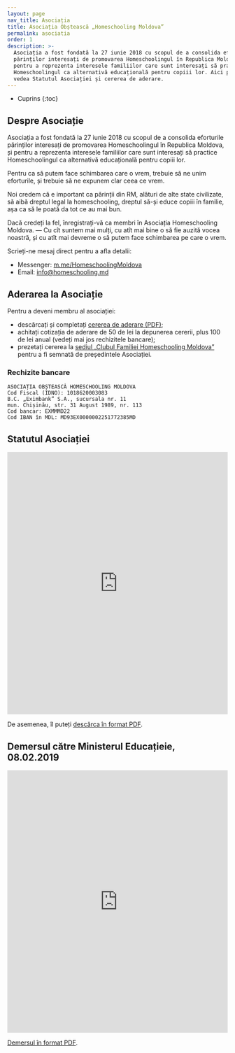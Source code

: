 ```yaml
---
layout: page
nav_title: Asociația
title: Asociația Obștească „Homeschooling Moldova”
permalink: asociatia
order: 1
description: >-
  Asociația a fost fondată la 27 iunie 2018 cu scopul de a consolida eforturile
  părinților interesați de promovarea Homeschoolingul în Republica Moldova, și
  pentru a reprezenta interesele familiilor care sunt interesați să practice
  Homeschoolingul ca alternativă educațională pentru copiii lor. Aici puteți
  vedea Statutul Asociației și cererea de aderare.
---
```


* Cuprins
{:toc}

## Despre Asociație

Asociația a fost fondată la 27 iunie 2018 cu scopul de a consolida eforturile
părinților interesați de promovarea Homeschoolingul în Republica Moldova, și
pentru a reprezenta interesele familiilor care sunt interesați să practice
Homeschoolingul ca alternativă educațională pentru copiii lor.

Pentru ca să putem face schimbarea care o vrem, trebuie să ne unim eforturile,
și trebuie să ne expunem clar ceea ce vrem.

Noi credem că e important ca părinții din RM, alături de alte state civilizate,
să aibă dreptul legal la homeschooling, dreptul să-și educe copiii în familie,
așa ca să le poată da tot ce au mai bun.

Dacă credeți la fel, înregistrați-vă ca membri în Asociația Homeschooling
Moldova. — Cu cît suntem mai mulți, cu atît mai bine o să fie auzită
vocea noastră, și cu atît mai devreme o să putem face schimbarea pe care o vrem.

Scrieți-ne mesaj direct pentru a afla detalii:

* Messenger: [m.me/HomeschoolingMoldova](https://m.me/HomeschoolingMoldova)
* Email: [info@homeschooling.md](mailto:info@homeschooling.md)

## Aderarea la Asociație

Pentru a deveni membru al asociației:

* descărcați și completați [cererea de aderare (PDF)](https://docs.google.com/document/d/1cXfEeAXGOY9L4Etd8-WhSRBkSVOFLxtvxdFilLywcIU/export?format=pdf);
* achitați cotizația de aderare  de 50 de lei la depunerea cererii, plus 100 de
lei anual (vedeți mai jos rechizitele bancare);
* prezetați cererea la [sediul „Clubul Familiei Homeschooling Moldova”](http://127.0.0.1:4006/club) pentru a fi semnată de președintele Asociației.

### Rechizite bancare

```
ASOCIAȚIA OBȘTEASCĂ HOMESCHOOLING MOLDOVA
Cod Fiscal (IDNO): 1018620003083
B.C. „Eximbank” S.A., sucursala nr. 11
mun. Chișinău, str. 31 August 1989, nr. 113
Cod bancar: EXMMMD22
Cod IBAN în MDL: MD93EX0000002251772385MD
```

## Statutul Asociației

<!--- embed
    src="{% link assets/statut.pdf %}"
    style="width: 100%; height: 600px;"
    type="application/pdf" -->

<iframe
  src="https://docs.google.com/document/d/1wlx2F3hquZcJU6zwZYszdGhcZCtoMCU34qc5azy6sE8/preview"
  width="100%"
  height="600"
  frameborder="0"
  style="border:0"
></iframe>

De asemenea, îl puteți [descărca în format PDF](https://docs.google.com/document/d/1wlx2F3hquZcJU6zwZYszdGhcZCtoMCU34qc5azy6sE8/export?format=pdf).

## Demersul către Ministerul Educațieie, 08.02.2019

<iframe
  src="https://docs.google.com/document/d/1-DMtKibEL64JXMBP7DB234vl4dVLNb16PBivjhW7xz8/preview"
  width="100%"
  height="600"
  frameborder="0"
  style="border:0"
></iframe>

[Demersul în format PDF](https://docs.google.com/document/d/1-DMtKibEL64JXMBP7DB234vl4dVLNb16PBivjhW7xz8/preview).
